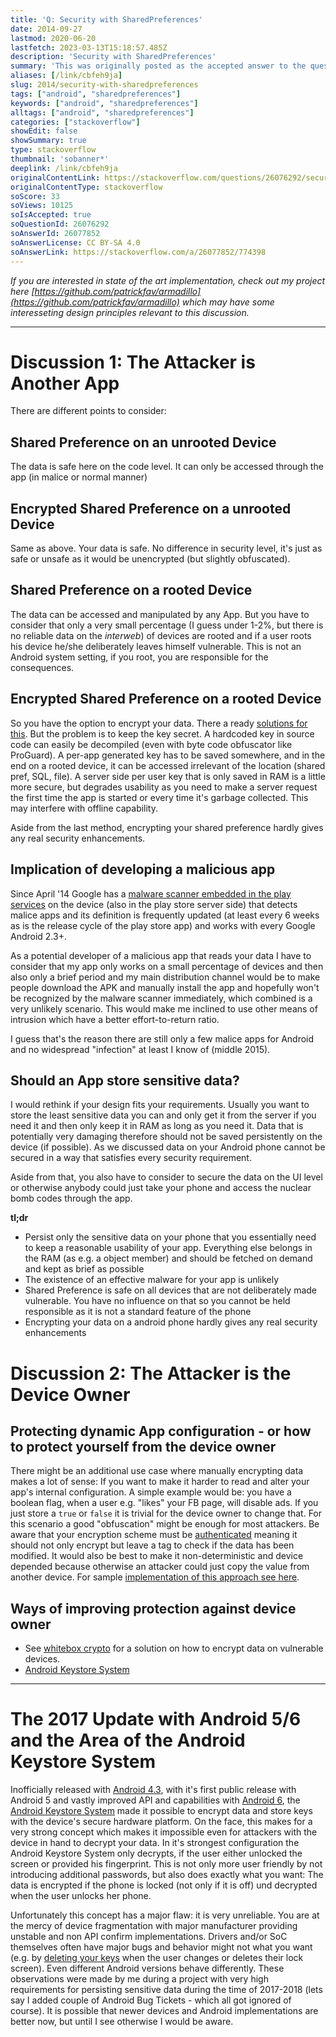 ```yaml
---
title: 'Q: Security with SharedPreferences'
date: 2014-09-27
lastmod: 2020-06-20
lastfetch: 2023-03-13T15:18:57.485Z
description: 'Security with SharedPreferences'
summary: 'This was originally posted as the accepted answer to the question "Security with SharedPreferences" on stackoverflow.com.'
aliases: [/link/cbfeh9ja]
slug: 2014/security-with-sharedpreferences
tags: ["android", "sharedpreferences"]
keywords: ["android", "sharedpreferences"]
alltags: ["android", "sharedpreferences"]
categories: ["stackoverflow"]
showEdit: false
showSummary: true
type: stackoverflow
thumbnail: 'sobanner*' 
deeplink: /link/cbfeh9ja
originalContentLink: https://stackoverflow.com/questions/26076292/security-with-sharedpreferences
originalContentType: stackoverflow
soScore: 33
soViews: 10125
soIsAccepted: true
soQuestionId: 26076292
soAnswerId: 26077852
soAnswerLicense: CC BY-SA 4.0
soAnswerLink: https://stackoverflow.com/a/26077852/774398
---
```

_If you are interested in state of the art implementation, check out my project here [https://github.com/patrickfav/armadillo](https://github.com/patrickfav/armadillo) which may have some interesseting design principles relevant to this discussion._

* * *

Discussion 1: The Attacker is Another App
=========================================

There are different points to consider:

Shared Preference on an unrooted Device
---------------------------------------

The data is safe here on the code level. It can only be accessed through the app (in malice or normal manner)

Encrypted Shared Preference on a unrooted Device
------------------------------------------------

Same as above. Your data is safe. No difference in security level, it's just as safe or unsafe as it would be unencrypted (but slightly obfuscated).

Shared Preference on a rooted Device
------------------------------------

The data can be accessed and manipulated by any App. But you have to consider that only a very small percentage (I guess under 1-2%, but there is no reliable data on the _interweb_) of devices are rooted and if a user roots his device he/she deliberately leaves himself vulnerable. This is not an Android system setting, if you root, you are responsible for the consequences.

Encrypted Shared Preference on a rooted Device
----------------------------------------------

So you have the option to encrypt your data. There a ready [solutions for this](http://www.codeproject.com/Articles/549119/Encryption-Wrapper-for-Android-SharedPreferences). But the problem is to keep the key secret. A hardcoded key in source code can easily be decompiled (even with byte code obfuscator like ProGuard). A per-app generated key has to be saved somewhere, and in the end on a rooted device, it can be accessed irrelevant of the location (shared pref, SQL, file). A server side per user key that is only saved in RAM is a little more secure, but degrades usability as you need to make a server request the first time the app is started or every time it's garbage collected. This may interfere with offline capability.

Aside from the last method, encrypting your shared preference hardly gives any real security enhancements.

Implication of developing a malicious app
-----------------------------------------

Since April '14 Google has a [malware scanner embedded in the play services](http://www.androidpolice.com/2014/04/10/google-is-rolling-out-constant-on-device-scanning-for-verify-apps-feature/) on the device (also in the play store server side) that detects malice apps and its definition is frequently updated (at least every 6 weeks as is the release cycle of the play store app) and works with every Google Android 2.3+.

As a potential developer of a malicious app that reads your data I have to consider that my app only works on a small percentage of devices and then also only a brief period and my main distribution channel would be to make people download the APK and manually install the app and hopefully won't be recognized by the malware scanner immediately, which combined is a very unlikely scenario. This would make me inclined to use other means of intrusion which have a better effort-to-return ratio.

I guess that's the reason there are still only a few malice apps for Android and no widespread "infection" at least I know of (middle 2015).

Should an App store sensitive data?
-----------------------------------

I would rethink if your design fits your requirements. Usually you want to store the least sensitive data you can and only get it from the server if you need it and then only keep it in RAM as long as you need it. Data that is potentially very damaging therefore should not be saved persistently on the device (if possible). As we discussed data on your Android phone cannot be secured in a way that satisfies every security requirement.

Aside from that, you also have to consider to secure the data on the UI level or otherwise anybody could just take your phone and access the nuclear bomb codes through the app.

**tl;dr**

*   Persist only the sensitive data on your phone that you essentially need to keep a reasonable usability of your app. Everything else belongs in the RAM (as e.g. a object member) and should be fetched on demand and kept as brief as possible
*   The existence of an effective malware for your app is unlikely
*   Shared Preference is safe on all devices that are not deliberately made vulnerable. You have no influence on that so you cannot be held responsible as it is not a standard feature of the phone
*   Encrypting your data on a android phone hardly gives any real security enhancements

Discussion 2: The Attacker is the Device Owner
==============================================

Protecting dynamic App configuration - or how to protect yourself from the device owner
---------------------------------------------------------------------------------------

There might be an additional use case where manually encrypting data makes a lot of sense: If you want to make it harder to read and alter your app's internal configuration. A simple example would be: you have a boolean flag, when a user e.g. "likes" your FB page, will disable ads. If you just store a  `true`  or  `false`  it is trivial for the device owner to change that. For this scenario a good "obfuscation" might be enough for most attackers. Be aware that your encryption scheme must be [authenticated](https://en.wikipedia.org/wiki/Authenticated_encryption) meaning it should not only encrypt but leave a tag to check if the data has been modified. It would also be best to make it non-deterministic and device depended because otherwise an attacker could just copy the value from another device. For sample [implementation of this approach see here](https://github.com/patrickfav/armadillo).

Ways of improving protection against device owner
-------------------------------------------------

*   See [whitebox crypto](https://crypto.stackexchange.com/questions/386/differences-between-white-box-cryptography-and-code-obfuscation) for a solution on how to encrypt data on vulnerable devices.
*   [Android Keystore System](https://developer.android.com/training/articles/keystore)

* * *

The 2017 Update with Android 5/6 and the Area of the Android Keystore System
============================================================================

Inofficially released with [Android 4.3](https://nelenkov.blogspot.com/2013/08/credential-storage-enhancements-android-43.html), with it's first public release with Android 5 and vastly improved API and capabilities with [Android 6](https://developer.android.com/about/versions/marshmallow/android-6.0), the [Android Keystore System](https://developer.android.com/training/articles/keystore) made it possible to encrypt data and store keys with the device's secure hardware platform. On the face, this makes for a very strong concept which makes it impossible even for attackers with the device in hand to decrypt your data. In it's strongest configuration the Android Keystore System only decrypts, if the user either unlocked the screen or provided his fingerprint. This is not only more user friendly by not introducing additional passwords, but also does exactly what you want: The data is encrypted if the phone is locked (not only if it is off) und decrypted when the user unlocks her phone.

Unfortunately this concept has a major flaw: it is very unreliable. You are at the mercy of device fragmentation with major manufacturer providing unstable and non API confirm implementations. Drivers and/or SoC themselves often have major bugs and behavior might not what you want (e.g. by [deleting your keys](https://issuetracker.google.com/issues/36983155) when the user changes or deletes their lock screen). Even different Android versions behave differently. These observations were made by me during a project with very high requirements for persisting sensitive data during the time of 2017-2018 (lets say I added couple of Android Bug Tickets - which all got ignored of course). It is possible that newer devices and Android implementations are better now, but until I see otherwise I would be aware.